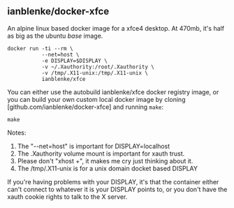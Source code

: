## ianblenke/docker-xfce

An alpine linux based docker image for a xfce4 desktop. At 470mb, it's half as big as the ubuntu _base_ image.

    docker run -ti --rm \
               --net=host \
               -e DISPLAY=$DISPLAY \
               -v ~/.Xauthority:/root/.Xauthority \
               -v /tmp/.X11-unix:/tmp/.X11-unix \
               ianblenke/xfce

You can either use the autobuild ianblenke/xfce docker registry image, or you can build your own custom local docker image by cloning [github.com/ianblenke/docker-xfce] and running `make`:

    make

Notes:

1. The "--net=host" is important for DISPLAY=localhost
2. The .Xauthority volume mount is important for xauth trust.
3. Please don't "xhost +", it makes me cry just thinking about it.
4. The /tmp/.X11-unix is for a unix domain docket based DISPLAY

If you're having problems with your DISPLAY, it's that the container either can't connect to whatever it is your DISPLAY points to, or you don't have the xauth cookie rights to talk to the X server.

